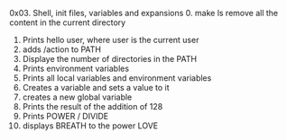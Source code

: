 0x03. Shell, init files, variables and expansions
0. make ls remove all the content in the current directory
1. Prints hello user, where user is the current user
2. adds /action to PATH
3. Displaye the number of directories in the PATH 
4. Prints environment variables
5. Prints all local variables and environment variables
6. Creates a variable and sets a value to it
7. creates a new global variable
8. Prints the result of the addition of 128
9. Prints POWER / DIVIDE
10. displays BREATH to the power LOVE
